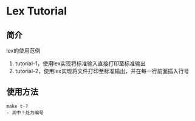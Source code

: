 # Lex Tutorial
## 简介
lex的使用范例  
1. tutorial-1，使用lex实现将标准输入直接打印至标准输出
2. tutorial-2，使用lex实现将文件打印至标准输出，并在每一行前面插入行号

## 使用方法
    make t-?
    - 其中？处为编号